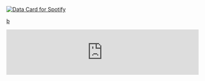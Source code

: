 [![Data Card for Spotify](https://data-card-for-spotify.herokuapp.com/api/card?user_id=314shbu47xjher5utuoaut3k67ya)](https://data-card-for-spotify.herokuapp.com/api/card?user_id=314shbu47xjher5utuoaut3k67ya)

[þ](https://e-z.bio/destruction2)

<iframe style="border: 0; width: 100%; height: 120px;" src="https://bandcamp.com/EmbeddedPlayer/album=3217305258/size=large/bgcol=ffffff/linkcol=0687f5/tracklist=false/artwork=small/track=977901374/transparent=true/" seamless><a href="https://astrophysicsbrazil.bandcamp.com/album/music-to-die-mixtape">MUSIC TO DIE MIXTAPE by ASTROPHYSICS</a></iframe>
<!--
**intelstellar/intelstellar** is a ✨ _special_ ✨ repository because its `README.md` (this file) appears on your GitHub profile.

Here are some ideas to get you started:

- 🔭 I’m currently working on ...
- 🌱 I’m currently learning ...
- 👯 I’m looking to collaborate on ...
- 🤔 I’m looking for help with ...
- 💬 Ask me about ...
- 📫 How to reach me: ...
- 😄 Pronouns: ...
- ⚡ Fun fact: ...
-->

